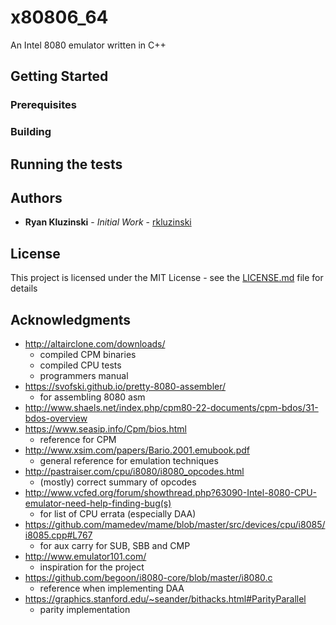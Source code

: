 # x80806_64

An Intel 8080 emulator written in C++

## Getting Started

### Prerequisites

### Building

## Running the tests

## Authors

* **Ryan Kluzinski** - *Initial Work* - [rkluzinski](https://github.com/rkluzinski)

## License

This project is licensed under the MIT License - see the [LICENSE.md](LICENSE.md) file for details

## Acknowledgments

* http://altairclone.com/downloads/
    * compiled CPM binaries
    * compiled CPU tests
    * programmers manual
* https://svofski.github.io/pretty-8080-assembler/
    * for assembling 8080 asm
* http://www.shaels.net/index.php/cpm80-22-documents/cpm-bdos/31-bdos-overview
* https://www.seasip.info/Cpm/bios.html
    * reference for CPM
* http://www.xsim.com/papers/Bario.2001.emubook.pdf
    * general reference for emulation techniques
* http://pastraiser.com/cpu/i8080/i8080_opcodes.html
    * (mostly) correct summary of opcodes
* http://www.vcfed.org/forum/showthread.php?63090-Intel-8080-CPU-emulator-need-help-finding-bug(s)
    * for list of CPU errata (especially DAA)
* https://github.com/mamedev/mame/blob/master/src/devices/cpu/i8085/i8085.cpp#L767
    * for aux carry for SUB, SBB and CMP
* http://www.emulator101.com/
    * inspiration for the project
* https://github.com/begoon/i8080-core/blob/master/i8080.c
    * reference when implementing DAA
* https://graphics.stanford.edu/~seander/bithacks.html#ParityParallel
    * parity implementation